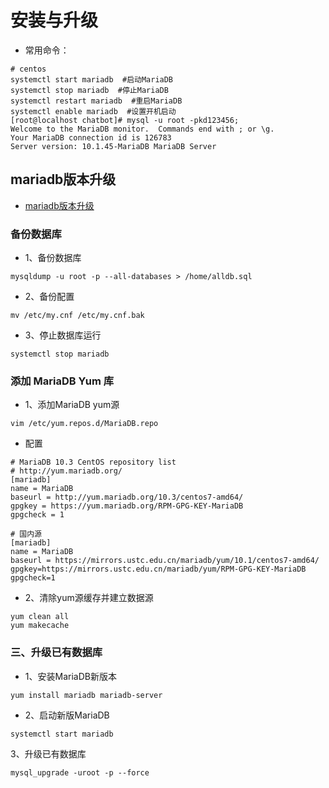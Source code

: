 # 安装与升级

- 常用命令：

~~~shell
# centos
systemctl start mariadb  #启动MariaDB
systemctl stop mariadb  #停止MariaDB
systemctl restart mariadb  #重启MariaDB
systemctl enable mariadb  #设置开机启动
[root@localhost chatbot]# mysql -u root -pkd123456;
Welcome to the MariaDB monitor.  Commands end with ; or \g.
Your MariaDB connection id is 126783
Server version: 10.1.45-MariaDB MariaDB Server
~~~

## mariadb版本升级

- [mariadb版本升级](https://www.cnblogs.com/yanwuliu/p/10950885.html)

### 备份数据库

- 1、备份数据库

~~~shell
mysqldump -u root -p --all-databases > /home/alldb.sql
~~~

- 2、备份配置

~~~shell
mv /etc/my.cnf /etc/my.cnf.bak
~~~

- 3、停止数据库运行

~~~shell
systemctl stop mariadb
~~~

### 添加 MariaDB Yum 库

- 1、添加MariaDB yum源

~~~shell
vim /etc/yum.repos.d/MariaDB.repo
~~~

- 配置

~~~shell
# MariaDB 10.3 CentOS repository list
# http://yum.mariadb.org/
[mariadb]
name = MariaDB
baseurl = http://yum.mariadb.org/10.3/centos7-amd64/
gpgkey = https://yum.mariadb.org/RPM-GPG-KEY-MariaDB
gpgcheck = 1

# 国内源
[mariadb]
name = MariaDB
baseurl = https://mirrors.ustc.edu.cn/mariadb/yum/10.1/centos7-amd64/
gpgkey=https://mirrors.ustc.edu.cn/mariadb/yum/RPM-GPG-KEY-MariaDB
gpgcheck=1
~~~

- 2、清除yum源缓存并建立数据源

~~~shell
yum clean all 
yum makecache
~~~

### 三、升级已有数据库

- 1、安装MariaDB新版本

~~~shell
yum install mariadb mariadb-server
~~~

- 2、启动新版MariaDB

~~~shell
systemctl start mariadb
~~~

3、升级已有数据库

~~~shell
mysql_upgrade -uroot -p --force
~~~